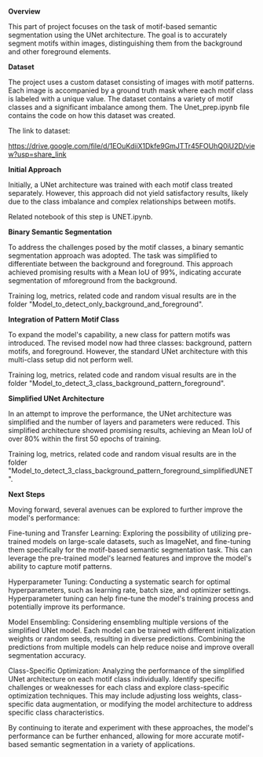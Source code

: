 **Overview**

This part of project focuses on the task of motif-based semantic segmentation using the UNet architecture. The goal is to accurately segment motifs within images, distinguishing them from the background and other foreground elements.

**Dataset**

The project uses a custom dataset consisting of images with motif patterns. Each image is accompanied by a ground truth mask where each motif class is labeled with a unique value. The dataset contains a variety of motif classes and a significant imbalance among them.
The Unet_prep.ipynb file contains the code on how this dataset was created.

The link to dataset:

https://drive.google.com/file/d/1EOuKdiiX1Dkfe9GmJTTr45FOUhQ0iU2D/view?usp=share_link

**Initial Approach**

Initially, a UNet architecture was trained with each motif class treated separately. However, this approach did not yield satisfactory results, likely due to the class imbalance and complex relationships between motifs.

Related notebook of this step is UNET.ipynb.

**Binary Semantic Segmentation**

To address the challenges posed by the motif classes, a binary semantic segmentation approach was adopted. The task was simplified to differentiate between the background and foreground. This approach achieved promising results with a Mean IoU of 99%, indicating accurate segmentation of mforeground from the background.

Training log, metrics, related code and  random visual results are in the folder "Model_to_detect_only_background_and_foreground".

**Integration of Pattern Motif Class**

To expand the model's capability, a new class for pattern motifs was introduced. The revised model now had three classes: background, pattern motifs, and foreground. However, the standard UNet architecture with this multi-class setup did not perform well.

Training log, metrics, related code and  random visual results are in the folder "Model_to_detect_3_class_background_pattern_foreground".

**Simplified UNet Architecture**

In an attempt to improve the performance, the UNet architecture was simplified and the number of layers and parameters were reduced. This simplified architecture showed promising results, achieving an Mean IoU of over 80% within the first 50 epochs of training.

Training log, metrics, related code and  random visual results are in the folder "Model_to_detect_3_class_background_pattern_foreground_simplifiedUNET".

**Next Steps**

Moving forward, several avenues can be explored to further improve the model's performance:

Fine-tuning and Transfer Learning: Exploring the possibility of utilizing pre-trained models on large-scale datasets, such as ImageNet, and fine-tuning them specifically for the motif-based semantic segmentation task. This can leverage the pre-trained model's learned features and improve the model's ability to capture motif patterns.

Hyperparameter Tuning: Conducting a systematic search for optimal hyperparameters, such as learning rate, batch size, and optimizer settings. Hyperparameter tuning can help fine-tune the model's training process and potentially improve its performance.

Model Ensembling: Considering ensembling multiple versions of the simplified UNet model. Each model can be trained with different initialization weights or random seeds, resulting in diverse predictions. Combining the predictions from multiple models can help reduce noise and improve overall segmentation accuracy.

Class-Specific Optimization: Analyzing the performance of the simplified UNet architecture on each motif class individually. Identify specific challenges or weaknesses for each class and explore class-specific optimization techniques. This may include adjusting loss weights, class-specific data augmentation, or modifying the model architecture to address specific class characteristics.

By continuing to iterate and experiment with these approaches, the model's performance can be further enhanced, allowing for more accurate motif-based semantic segmentation in a variety of applications.
